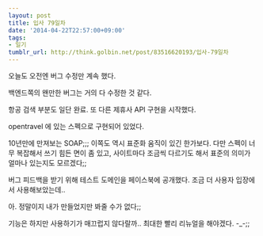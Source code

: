```yaml
---
layout: post
title: 입사 79일차
date: '2014-04-22T22:57:00+09:00'
tags:
- 일기
tumblr_url: http://think.golbin.net/post/83516620193/입사-79일차
---
```

오늘도 오전엔 버그 수정만 계속 했다.

백엔드쪽의 왠만한 버그는 거의 다 수정한 것 같다.

항공 검색 부분도 일단 완료.
또 다른 제휴사 API 구현을 시작했다.

opentravel 에 있는 스펙으로 구현되어 있었다.

10년만에 만져보는 SOAP;;;
이쪽도 역시 표준화 움직이 있긴 한가보다.
다만 스펙이 너무 복잡해서 쓰기 힘든 면이 좀 있고, 사이트마다 조금씩 다르기도 해서 표준의 의미가 얼마나 있는지도 모르겠다;;


버그 피드백을 받기 위해 테스트 도메인을 페이스북에 공개했다.
조금 더 사용자 입장에서 사용해보았는데..

아. 정말이지 내가 만들었지만 봐줄 수가 없다;;

기능은 하지만 사용하기가 매끄럽지 않다랄까..
최대한 빨리 리뉴얼을 해야겠다. -_-;;


